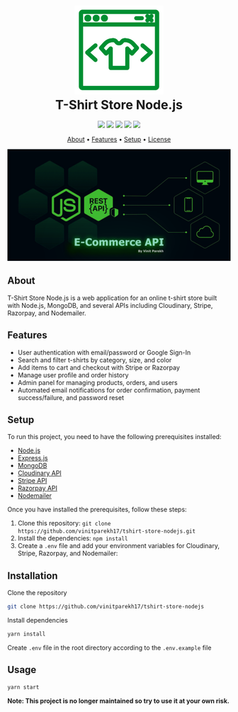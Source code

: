 <h1 align="center">
  <br>
  <img src="./assets/online-shop-ecommerce-commerce-svgrepo-com.png" alt="T-Shirt Store Node.js" width="200">
  <br>
  T-Shirt Store Node.js
  <br>
</h1>

<p align="center">
  <a href="#prerequisites"><img src="https://img.shields.io/badge/Prerequisites-Node.js%20%7C%20MongoDB%20%7C%20Cloudinary%20API%20%7C%20Stripe%20API%20%7C%20Razorpay%20API%20%7C%20Nodemailer-brightgreen"></a>
  <a href="https://github.com/vinitparekh17/tshirt-store-nodejs/issues"><img src="https://img.shields.io/github/issues/vinitparekh17/tshirt-store-nodejs"></a>
  <a href="https://github.com/vinitparekh17/tshirt-store-nodejs/stargazers"><img src="https://img.shields.io/github/stars/vinitparekh17/tshirt-store-nodejs"></a>
  <a href="https://github.com/vinitparekh17/tshirt-store-nodejs/network/members"><img src="https://img.shields.io/github/forks/vinitparekh17/tshirt-store-nodejs"></a>
  <a href="https://github.com/vinitparekh17/tshirt-store-nodejs/blob/main/LICENSE"><img src="https://img.shields.io/github/license/vinitparekh17/tshirt-store-nodejs"></a>
</p>

<p align="center">
  <a href="#about">About</a> •
  <a href="#features">Features</a> •
  <a href="#setup">Setup</a> •
  <a href="#license">License</a>
</p>

<p align="center">
  <img src="./assets/Ecom%20api.png" alt="screenshot" width="800">
</p>

## About

T-Shirt Store Node.js is a web application for an online t-shirt store built with Node.js, MongoDB, and several APIs including Cloudinary, Stripe, Razorpay, and Nodemailer. 

## Features

- User authentication with email/password or Google Sign-In
- Search and filter t-shirts by category, size, and color
- Add items to cart and checkout with Stripe or Razorpay
- Manage user profile and order history
- Admin panel for managing products, orders, and users
- Automated email notifications for order confirmation, payment success/failure, and password reset

## Setup

To run this project, you need to have the following prerequisites installed:

- [Node.js](https://nodejs.org/)
- [Express.js](https://expressjs.com/)
- [MongoDB](https://www.mongodb.com/)
- [Cloudinary API](https://cloudinary.com/)
- [Stripe API](https://stripe.com/)
- [Razorpay API](https://razorpay.com/)
- [Nodemailer](https://nodemailer.com/about/)

Once you have installed the prerequisites, follow these steps:

1. Clone this repository: `git clone https://github.com/vinitparekh17/tshirt-store-nodejs.git`
2. Install the dependencies: `npm install`
3. Create a `.env` file and add your environment variables for Cloudinary, Stripe, Razorpay, and Nodemailer:


## Installation

Clone the repository

```bash
git clone https://github.com/vinitparekh17/tshirt-store-nodejs
```

Install dependencies

```bash
yarn install
```

Create `.env` file in the root directory according to the `.env.example` file

## Usage

```bash
yarn start
```

<b> Note: This project is no longer maintained so try to use it at your own risk. </b>